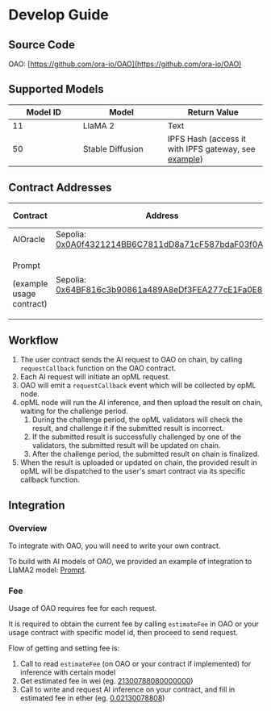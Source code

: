 # Develop Guide

## Source Code

OAO: [https://github.com/ora-io/OAO](https://github.com/ora-io/OAO)

## Supported Models

<table><thead><tr><th width="124">Model ID</th><th width="152">Model</th><th>Return Value</th></tr></thead><tbody><tr><td>11</td><td>LlaMA 2</td><td>Text</td></tr><tr><td>50</td><td>Stable Diffusion</td><td>IPFS Hash (access it with IPFS gateway, see <a href="https://ipfs.io/ipfs/QmTJGTnAHLaYSVz8xbWZBVwAWNUJSi7GKZDzkCLMHTxAXt">example</a>)</td></tr></tbody></table>

## Contract Addresses

<table><thead><tr><th width="287">Contract</th><th width="440">Address</th><th>Archive Address</th></tr></thead><tbody><tr><td>AIOracle</td><td>Sepolia: <a href="https://sepolia.etherscan.io/address/0x0A0f4321214BB6C7811dD8a71cF587bdaF03f0A0">0x0A0f4321214BB6C7811dD8a71cF587bdaF03f0A0</a></td><td><a href="https://sepolia.etherscan.io/address/0xb880D47D3894D99157B52A7F869aB3B1E2D4349d">259f94e</a></td></tr><tr><td><p>Prompt</p><p>(example usage contract)</p></td><td>Sepolia: <a href="https://sepolia.etherscan.io/address/0x64BF816c3b90861a489A8eDf3FEA277cE1Fa0E82">0x64BF816c3b90861a489A8eDf3FEA277cE1Fa0E82</a></td><td><a href="https://sepolia.etherscan.io/address/0x5d6963003Ad172Fd1D2A2fD18bB3967eA7Aef1a2">259f94e</a></td></tr></tbody></table>

## Workflow

1. The user contract sends the AI request to OAO on chain, by calling `requestCallback` function on the OAO contract.
2. Each AI request will initiate an opML request.
3. OAO will emit a `requestCallback` event which will be collected by opML node.
4. opML node will run the AI inference, and then upload the result on chain, waiting for the challenge period.
   1. During the challenge period, the opML validators will check the result, and challenge it if the submitted result is incorrect.
   2. If the submitted result is successfully challenged by one of the validators, the submitted result will be updated on chain.
   3. After the challenge period, the submitted result on chain is finalized.
5. When the result is uploaded or updated on chain, the provided result in opML will be dispatched to the user's smart contract via its specific callback function.

## Integration

### Overview

To integrate with OAO, you will need to write your own contract.

To build with AI models of OAO, we provided an example of integration to LlaMA2 model: [Prompt](https://sepolia.etherscan.io/address/0x3E774275c7761CFb781715A47cAE694BA9dEb44A).

### Fee

Usage of OAO requires fee for each request.

It is required to obtain the current fee by calling `estimateFee` in OAO or your usage contract with specific model id, then proceed to send request.

Flow of getting and setting fee is:

1. Call to read `estimateFee` (on OAO or your contract if implemented) for inference with certain model
2. Get estimated fee in wei (eg. [21300788080000000](https://sepolia.etherscan.io/unitconverter?wei=21300788080000000))
3. Call to write and request AI inference on your contract, and fill in estimated fee in ether (eg. [0.02130078808](https://sepolia.etherscan.io/unitconverter?wei=21300788080000000))
